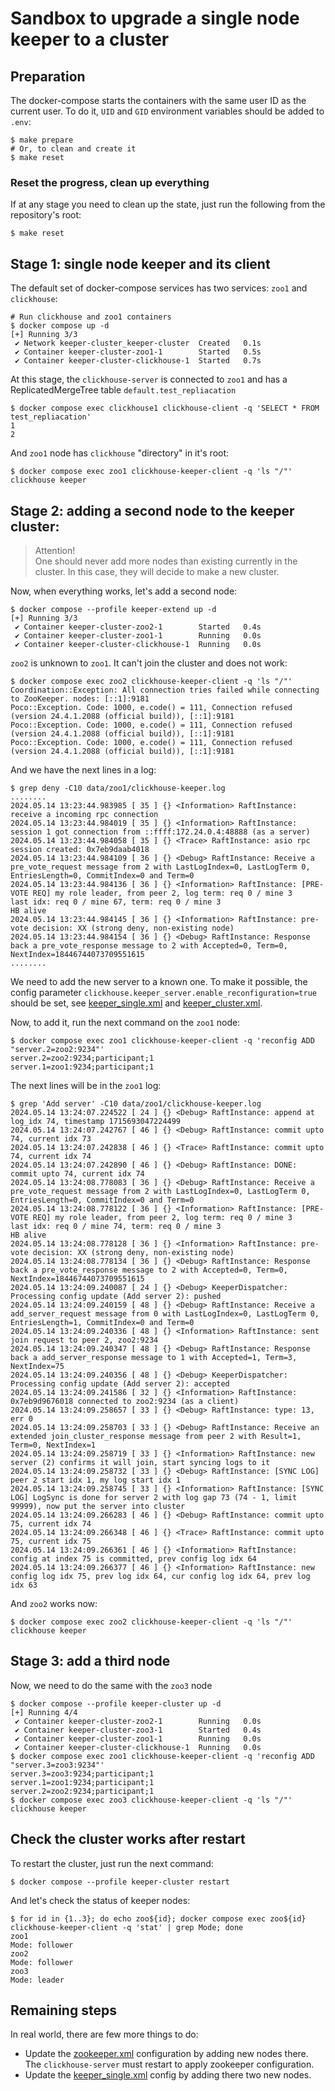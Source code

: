 # Sandbox to upgrade a single node keeper to a cluster

## Preparation

The docker-compose starts the containers with the same user ID as the current user. To do it, `UID` and `GID` environment variables should be added to `.env`:

```
$ make prepare
# Or, to clean and create it
$ make reset
```

### Reset the progress, clean up everything

If at any stage you need to clean up the state, just run the following from the repository's root:

```
$ make reset
```

## Stage 1: single node keeper and its client

The default set of docker-compose services has two services: `zoo1` and `clickhouse`:

```
# Run clickhouse and zoo1 containers
$ docker compose up -d
[+] Running 3/3
 ✔ Network keeper-cluster_keeper-cluster  Created   0.1s
 ✔ Container keeper-cluster-zoo1-1        Started   0.5s
 ✔ Container keeper-cluster-clickhouse-1  Started   0.7s
```

At this stage, the `clickhouse-server` is connected to `zoo1` and has a ReplicatedMergeTree table `default.test_repliacation`

```
$ docker compose exec clickhouse1 clickhouse-client -q 'SELECT * FROM test_repliacation'
1
2
```

And `zoo1` node has `clickhouse` "directory" in it's root:

```
$ docker compose exec zoo1 clickhouse-keeper-client -q 'ls "/"'
clickhouse keeper
```

## Stage 2: adding a second node to the keeper cluster:

> Attention!  
> One should never add more nodes than existing currently in the cluster. In this case, they will decide to make a new cluster.

Now, when everything works, let's add a second node:

```
$ docker compose --profile keeper-extend up -d
[+] Running 3/3
 ✔ Container keeper-cluster-zoo2-1        Started   0.4s
 ✔ Container keeper-cluster-zoo1-1        Running   0.0s
 ✔ Container keeper-cluster-clickhouse-1  Running   0.0s
```

`zoo2` is unknown to `zoo1`. It can't join the cluster and does not work:

```
$ docker compose exec zoo2 clickhouse-keeper-client -q 'ls "/"'
Coordination::Exception: All connection tries failed while connecting to ZooKeeper. nodes: [::1]:9181
Poco::Exception. Code: 1000, e.code() = 111, Connection refused (version 24.4.1.2088 (official build)), [::1]:9181
Poco::Exception. Code: 1000, e.code() = 111, Connection refused (version 24.4.1.2088 (official build)), [::1]:9181
Poco::Exception. Code: 1000, e.code() = 111, Connection refused (version 24.4.1.2088 (official build)), [::1]:9181

```

And we have the next lines in a log:

```
$ grep deny -C10 data/zoo1/clickhouse-keeper.log
........
2024.05.14 13:23:44.983985 [ 35 ] {} <Information> RaftInstance: receive a incoming rpc connection
2024.05.14 13:23:44.984019 [ 35 ] {} <Information> RaftInstance: session 1 got connection from ::ffff:172.24.0.4:48888 (as a server)
2024.05.14 13:23:44.984058 [ 35 ] {} <Trace> RaftInstance: asio rpc session created: 0x7eb9daab4018
2024.05.14 13:23:44.984109 [ 36 ] {} <Debug> RaftInstance: Receive a pre_vote_request message from 2 with LastLogIndex=0, LastLogTerm 0, EntriesLength=0, CommitIndex=0 and Term=0
2024.05.14 13:23:44.984136 [ 36 ] {} <Information> RaftInstance: [PRE-VOTE REQ] my role leader, from peer 2, log term: req 0 / mine 3
last idx: req 0 / mine 67, term: req 0 / mine 3
HB alive
2024.05.14 13:23:44.984145 [ 36 ] {} <Information> RaftInstance: pre-vote decision: XX (strong deny, non-existing node)
2024.05.14 13:23:44.984154 [ 36 ] {} <Debug> RaftInstance: Response back a pre_vote_response message to 2 with Accepted=0, Term=0, NextIndex=18446744073709551615
........
```


We need to add the new server to a known one. To make it possible, the config parameter `clickhouse.keeper_server.enable_reconfiguration=true` should be set, see [keeper_single.xml](configs/keeper_single.xml) and [keeper_cluster.xml](configs/keeper_cluster.xml).

Now, to add it, run the next command on the `zoo1` node:

```
$ docker compose exec zoo1 clickhouse-keeper-client -q 'reconfig ADD "server.2=zoo2:9234"'
server.2=zoo2:9234;participant;1
server.1=zoo1:9234;participant;1
```

The next lines will be in the `zoo1` log:

```
$ grep 'Add server' -C10 data/zoo1/clickhouse-keeper.log
2024.05.14 13:24:07.224522 [ 24 ] {} <Debug> RaftInstance: append at log_idx 74, timestamp 1715693047224499
2024.05.14 13:24:07.242767 [ 46 ] {} <Debug> RaftInstance: commit upto 74, current idx 73
2024.05.14 13:24:07.242838 [ 46 ] {} <Trace> RaftInstance: commit upto 74, current idx 74
2024.05.14 13:24:07.242890 [ 46 ] {} <Debug> RaftInstance: DONE: commit upto 74, current idx 74
2024.05.14 13:24:08.778083 [ 36 ] {} <Debug> RaftInstance: Receive a pre_vote_request message from 2 with LastLogIndex=0, LastLogTerm 0, EntriesLength=0, CommitIndex=0 and Term=0
2024.05.14 13:24:08.778122 [ 36 ] {} <Information> RaftInstance: [PRE-VOTE REQ] my role leader, from peer 2, log term: req 0 / mine 3
last idx: req 0 / mine 74, term: req 0 / mine 3
HB alive
2024.05.14 13:24:08.778128 [ 36 ] {} <Information> RaftInstance: pre-vote decision: XX (strong deny, non-existing node)
2024.05.14 13:24:08.778134 [ 36 ] {} <Debug> RaftInstance: Response back a pre_vote_response message to 2 with Accepted=0, Term=0, NextIndex=18446744073709551615
2024.05.14 13:24:09.240087 [ 24 ] {} <Debug> KeeperDispatcher: Processing config update (Add server 2): pushed
2024.05.14 13:24:09.240159 [ 48 ] {} <Debug> RaftInstance: Receive a add_server_request message from 0 with LastLogIndex=0, LastLogTerm 0, EntriesLength=1, CommitIndex=0 and Term=0
2024.05.14 13:24:09.240336 [ 48 ] {} <Information> RaftInstance: sent join request to peer 2, zoo2:9234
2024.05.14 13:24:09.240347 [ 48 ] {} <Debug> RaftInstance: Response back a add_server_response message to 1 with Accepted=1, Term=3, NextIndex=75
2024.05.14 13:24:09.240356 [ 48 ] {} <Debug> KeeperDispatcher: Processing config update (Add server 2): accepted
2024.05.14 13:24:09.241586 [ 32 ] {} <Information> RaftInstance: 0x7eb9d9676018 connected to zoo2:9234 (as a client)
2024.05.14 13:24:09.258657 [ 33 ] {} <Debug> RaftInstance: type: 13, err 0
2024.05.14 13:24:09.258703 [ 33 ] {} <Debug> RaftInstance: Receive an extended join_cluster_response message from peer 2 with Result=1, Term=0, NextIndex=1
2024.05.14 13:24:09.258719 [ 33 ] {} <Information> RaftInstance: new server (2) confirms it will join, start syncing logs to it
2024.05.14 13:24:09.258732 [ 33 ] {} <Debug> RaftInstance: [SYNC LOG] peer 2 start idx 1, my log start idx 1
2024.05.14 13:24:09.258745 [ 33 ] {} <Information> RaftInstance: [SYNC LOG] LogSync is done for server 2 with log gap 73 (74 - 1, limit 99999), now put the server into cluster
2024.05.14 13:24:09.266283 [ 46 ] {} <Debug> RaftInstance: commit upto 75, current idx 74
2024.05.14 13:24:09.266348 [ 46 ] {} <Trace> RaftInstance: commit upto 75, current idx 75
2024.05.14 13:24:09.266361 [ 46 ] {} <Information> RaftInstance: config at index 75 is committed, prev config log idx 64
2024.05.14 13:24:09.266377 [ 46 ] {} <Information> RaftInstance: new config log idx 75, prev log idx 64, cur config log idx 64, prev log idx 63
```

And `zoo2` works now:

```
$ docker compose exec zoo2 clickhouse-keeper-client -q 'ls "/"'
clickhouse keeper
```

## Stage 3: add a third node

Now, we need to do the same with the `zoo3` node

```
$ docker compose --profile keeper-cluster up -d
[+] Running 4/4
 ✔ Container keeper-cluster-zoo2-1        Running   0.0s
 ✔ Container keeper-cluster-zoo3-1        Started   0.4s
 ✔ Container keeper-cluster-zoo1-1        Running   0.0s
 ✔ Container keeper-cluster-clickhouse-1  Running   0.0s
$ docker compose exec zoo1 clickhouse-keeper-client -q 'reconfig ADD "server.3=zoo3:9234"'
server.3=zoo3:9234;participant;1
server.1=zoo1:9234;participant;1
server.2=zoo2:9234;participant;1
$ docker compose exec zoo3 clickhouse-keeper-client -q 'ls "/"'
clickhouse keeper
```

## Check the cluster works after restart

To restart the cluster, just run the next command:

```
$ docker compose --profile keeper-cluster restart
```

And let's check the status of keeper nodes:

```
$ for id in {1..3}; do echo zoo${id}; docker compose exec zoo${id} clickhouse-keeper-client -q 'stat' | grep Mode; done
zoo1
Mode: follower
zoo2
Mode: follower
zoo3
Mode: leader
```

## Remaining steps

In real world, there are few more things to do:

- Update the [zookeeper.xml](configs/zookeeper.xml) configuration by adding new nodes there. The `clickhouse-server` must restart to apply zookeeper configuration.
- Update the [keeper_single.xml](configs/keeper_single.xml) config by adding there two new nodes.


